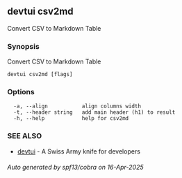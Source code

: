 ## devtui csv2md

Convert CSV to Markdown Table

### Synopsis

Convert CSV to Markdown Table

```
devtui csv2md [flags]
```

### Options

```
  -a, --align           align columns width
  -t, --header string   add main header (h1) to result
  -h, --help            help for csv2md
```

### SEE ALSO

* [devtui](devtui.md)	 - A Swiss Army knife for developers

###### Auto generated by spf13/cobra on 16-Apr-2025
